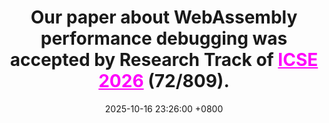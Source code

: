 ---
title: >-
    Our paper about <b>WebAssembly performance debugging</b> was accepted by Research Track of <a href="https://conf.researchr.org/home/icse-2026" style="color: #ff00fc;">ICSE 2026</a> (72/809).
date: 2025-10-16 23:26:00 +0800
---